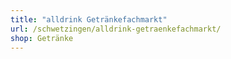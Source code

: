 ```yaml
---
title: "alldrink Getränkefachmarkt"
url: /schwetzingen/alldrink-getraenkefachmarkt/
shop: Getränke
---
```

